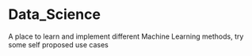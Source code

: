 # Data_Science
A place to learn and implement different Machine Learning methods, try some self proposed use cases
